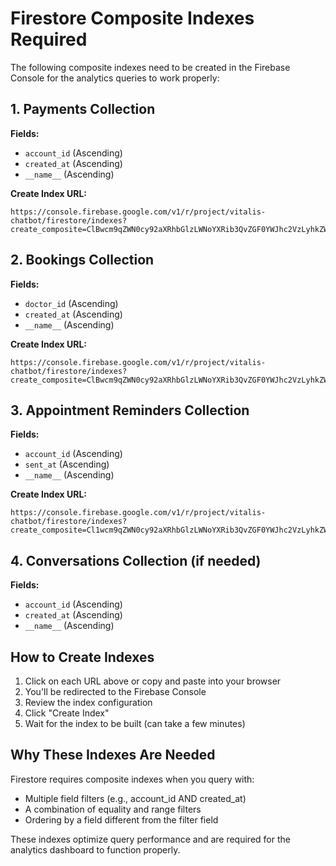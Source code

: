 # Firestore Composite Indexes Required

The following composite indexes need to be created in the Firebase Console for the analytics queries to work properly:

## 1. Payments Collection
**Fields:**
- `account_id` (Ascending)
- `created_at` (Ascending)
- `__name__` (Ascending)

**Create Index URL:**
```
https://console.firebase.google.com/v1/r/project/vitalis-chatbot/firestore/indexes?create_composite=ClBwcm9qZWN0cy92aXRhbGlzLWNoYXRib3QvZGF0YWJhc2VzLyhkZWZhdWx0KS9jb2xsZWN0aW9uR3JvdXBzL3BheW1lbnRzL2luZGV4ZXMvXxABGg4KCmFjY291bnRfaWQQARoOCgpjcmVhdGVkX2F0EAEaDAoIX19uYW1lX18QAQ
```

## 2. Bookings Collection
**Fields:**
- `doctor_id` (Ascending)
- `created_at` (Ascending)
- `__name__` (Ascending)

**Create Index URL:**
```
https://console.firebase.google.com/v1/r/project/vitalis-chatbot/firestore/indexes?create_composite=ClBwcm9qZWN0cy92aXRhbGlzLWNoYXRib3QvZGF0YWJhc2VzLyhkZWZhdWx0KS9jb2xsZWN0aW9uR3JvdXBzL2Jvb2tpbmdzL2luZGV4ZXMvXxABGg0KCWRvY3Rvcl9pZBABGg4KCmNyZWF0ZWRfYXQQARoMCghfX25hbWVfXxAB
```

## 3. Appointment Reminders Collection
**Fields:**
- `account_id` (Ascending)
- `sent_at` (Ascending)
- `__name__` (Ascending)

**Create Index URL:**
```
https://console.firebase.google.com/v1/r/project/vitalis-chatbot/firestore/indexes?create_composite=Cl1wcm9qZWN0cy92aXRhbGlzLWNoYXRib3QvZGF0YWJhc2VzLyhkZWZhdWx0KS9jb2xsZWN0aW9uR3JvdXBzL2FwcG9pbnRtZW50X3JlbWluZGVycy9pbmRleGVzL18QARoOCgphY2NvdW50X2lkEAEaCwoHc2VudF9hdBABGgwKCF9fbmFtZV9fEAE
```

## 4. Conversations Collection (if needed)
**Fields:**
- `account_id` (Ascending)
- `created_at` (Ascending)
- `__name__` (Ascending)

## How to Create Indexes

1. Click on each URL above or copy and paste into your browser
2. You'll be redirected to the Firebase Console
3. Review the index configuration
4. Click "Create Index"
5. Wait for the index to be built (can take a few minutes)

## Why These Indexes Are Needed

Firestore requires composite indexes when you query with:
- Multiple field filters (e.g., account_id AND created_at)
- A combination of equality and range filters
- Ordering by a field different from the filter field

These indexes optimize query performance and are required for the analytics dashboard to function properly.